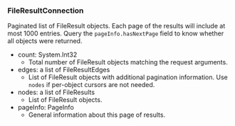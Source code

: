 ### FileResultConnection
Paginated list of FileResult objects. Each page of the results will include at most 1000 entries. Query the `pageInfo.hasNextPage` field to know whether all objects were returned.

- count: System.Int32
  - Total number of FileResult objects matching the request arguments.
- edges: a list of FileResultEdges
  - List of FileResult objects with additional pagination information. Use `nodes` if per-object cursors are not needed.
- nodes: a list of FileResults
  - List of FileResult objects.
- pageInfo: PageInfo
  - General information about this page of results.
